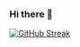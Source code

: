 ### Hi there 👋


[![GitHub Streak](http://github-readme-streak-stats.herokuapp.com?user=joemn96)](https://git.io/streak-stats)
